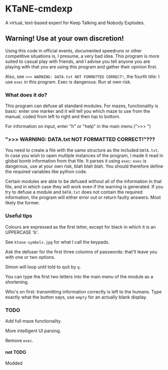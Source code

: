 # KTaNE-cmdexp
A virtual, text-based expert for Keep Talking and Nobody Explodes.

## Warning! Use at your own discretion!
Using this code in official events, documented speedruns or other competitive situations is, I presume, a very bad idea. This program is more suited to casual play with friends, and I advise you tell anyone you are playing with that you are using this program and gather their opinion first.

Also, see `>>> WARNING: DATA.txt NOT FORMATTED CORRECT!`, the fourth title: I use `exec` in this program. Exec is dangerous. Run at own risk.

### What does it do?
This program can defuse all standard modules. For mazes, functionality is basic: enter one marker and it will tell you which maze to use from the manual, coded from left to right and then top to bottom.

For information on input, enter "h" or "help" in the main menu (">>> ")

### ">>> WARNING: DATA.txt NOT FORMATTED CORRECT!"???
You need to create a file with the same structure as the included `DATA.txt`. In case you wish to open multiple instances of the program, I made it read in global bomb information from that file. It parses it using `exec`: `exec` is dangerous, use at your own risk, blah blah blah. You should therefore define the required variables like python code.

Certain modules are able to be defused without all of the information in that file, and in which case they will work even if the warning is generated. If you try to defuse a module and `DATA.txt` does not contain the required information, the program will either error out or return faulty answers. Most likely the former.

### Useful tips
Colours are expressed as the first letter, except for black in which it is an UPPERCASE 'b'.

See `ktane-symbols.jpg` for what I call the keypads.

Ask the defuser for the first three columns of passwords: that'll leave you with one or two options.

Simon will loop until told to quit by `q`.

You can type the first two letters into the main menu of the module as a shortening.

Who's on first: transmitting information correctly is left to the humans. Type exactly what the button says, use `empty` for an actually blank display.

### TODO
Add full maze functionality.

More intelligent UI parsing.

Remove `exec`.

#### not TODO
Modded
